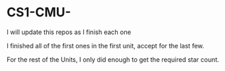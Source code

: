 # CS1-CMU-
I will update this repos as I finish each one

I finished all of the first ones in the first unit, accept for the last few. 

For the rest of the Units, I only did enough to get the required star count. 
